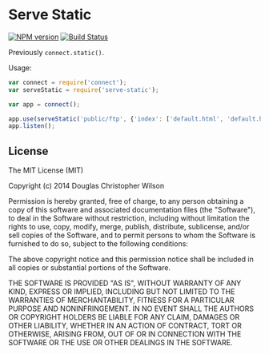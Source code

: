 # Serve Static

[![NPM version](https://badge.fury.io/js/serve-static.svg)](http://badge.fury.io/js/serve-static)
[![Build Status](https://travis-ci.org/expressjs/serve-static.svg?branch=master)](https://travis-ci.org/expressjs/serve-static)

Previously `connect.static()`.

Usage:

```js
var connect = require('connect');
var serveStatic = require('serve-static');

var app = connect();

app.use(serveStatic('public/ftp', {'index': ['default.html', 'default.htm']}));
app.listen();
```

## License

The MIT License (MIT)

Copyright (c) 2014 Douglas Christopher Wilson

Permission is hereby granted, free of charge, to any person obtaining a copy
of this software and associated documentation files (the "Software"), to deal
in the Software without restriction, including without limitation the rights
to use, copy, modify, merge, publish, distribute, sublicense, and/or sell
copies of the Software, and to permit persons to whom the Software is
furnished to do so, subject to the following conditions:

The above copyright notice and this permission notice shall be included in
all copies or substantial portions of the Software.

THE SOFTWARE IS PROVIDED "AS IS", WITHOUT WARRANTY OF ANY KIND, EXPRESS OR
IMPLIED, INCLUDING BUT NOT LIMITED TO THE WARRANTIES OF MERCHANTABILITY,
FITNESS FOR A PARTICULAR PURPOSE AND NONINFRINGEMENT. IN NO EVENT SHALL THE
AUTHORS OR COPYRIGHT HOLDERS BE LIABLE FOR ANY CLAIM, DAMAGES OR OTHER
LIABILITY, WHETHER IN AN ACTION OF CONTRACT, TORT OR OTHERWISE, ARISING FROM,
OUT OF OR IN CONNECTION WITH THE SOFTWARE OR THE USE OR OTHER DEALINGS IN
THE SOFTWARE.
